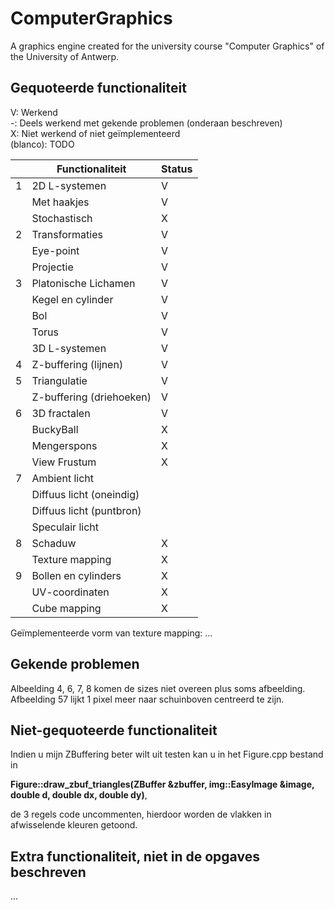 # ComputerGraphics
A graphics engine created for the university course "Computer Graphics" of the University of Antwerp.
## Gequoteerde functionaliteit

V: Werkend  
-: Deels werkend met gekende problemen (onderaan beschreven)  
X: Niet werkend of niet geïmplementeerd  
(blanco): TODO  


|   | Functionaliteit      | Status |
|---|---------------------------|---|
| 1 | 2D L-systemen             |  V |
|   | Met haakjes               | V  |
|   | Stochastisch              |  X |
| 2 | Transformaties            | V  |
|   | Eye-point                 |  V |
|   | Projectie                 |  V |
| 3 | Platonische Lichamen      |  V |
|   | Kegel en cylinder         |  V |
|   | Bol                       | V  |
|   | Torus                     | V  |
|   | 3D L-systemen             | V  |
| 4 | Z-buffering (lijnen)      |  V |
| 5 | Triangulatie              |  V |
|   | Z-buffering (driehoeken)  | V  |
| 6 | 3D fractalen              |  V |
|   | BuckyBall                 |   X|
|   | Mengerspons               | X  |
|   | View Frustum              |  X|
| 7 | Ambient licht             |   |
|   | Diffuus licht (oneindig)  |   |
|   | Diffuus licht (puntbron)  |   |
|   | Speculair licht           |   |
| 8 | Schaduw                   | X  |
|   | Texture mapping           |  X |
| 9 | Bollen en cylinders       |  X |
|   | UV-coordinaten            |  X |
|   | Cube mapping              |  X |

Geïmplementeerde vorm van texture mapping: ...

## Gekende problemen 
Albeelding 4, 6, 7, 8 komen de sizes niet overeen plus soms afbeelding.
Afbeelding 57 lijkt 1 pixel meer naar schuinboven centreerd te zijn.
## Niet-gequoteerde functionaliteit
Indien u mijn ZBuffering beter wilt uit testen kan u in het Figure.cpp bestand in

**Figure::draw_zbuf_triangles(ZBuffer &zbuffer, img::EasyImage &image, double d, double dx, double dy)**,

de 3 regels code uncommenten, hierdoor worden de vlakken in afwisselende kleuren getoond.
## Extra functionaliteit, niet in de opgaves beschreven
...

